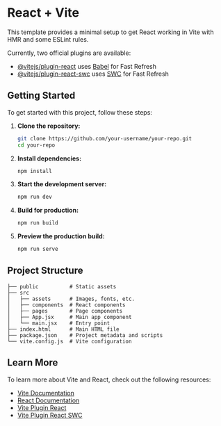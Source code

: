 # React + Vite

This template provides a minimal setup to get React working in Vite with HMR and some ESLint rules.

Currently, two official plugins are available:

- [@vitejs/plugin-react](https://github.com/vitejs/vite-plugin-react/blob/main/packages/plugin-react/README.md) uses [Babel](https://babeljs.io/) for Fast Refresh
- [@vitejs/plugin-react-swc](https://github.com/vitejs/vite-plugin-react-swc) uses [SWC](https://swc.rs/) for Fast Refresh
## Getting Started

To get started with this project, follow these steps:

1. **Clone the repository:**
    ```sh
    git clone https://github.com/your-username/your-repo.git
    cd your-repo
    ```

2. **Install dependencies:**
    ```sh
    npm install
    ```

3. **Start the development server:**
    ```sh
    npm run dev
    ```

4. **Build for production:**
    ```sh
    npm run build
    ```

5. **Preview the production build:**
    ```sh
    npm run serve
    ```

## Project Structure

```plaintext
├── public          # Static assets
├── src
│   ├── assets      # Images, fonts, etc.
│   ├── components  # React components
│   ├── pages       # Page components
│   ├── App.jsx     # Main app component
│   └── main.jsx    # Entry point
├── index.html      # Main HTML file
├── package.json    # Project metadata and scripts
└── vite.config.js  # Vite configuration
```

## Learn More

To learn more about Vite and React, check out the following resources:

- [Vite Documentation](https://vitejs.dev/guide/)
- [React Documentation](https://reactjs.org/docs/getting-started.html)
- [Vite Plugin React](https://github.com/vitejs/vite-plugin-react)
- [Vite Plugin React SWC](https://github.com/vitejs/vite-plugin-react-swc)